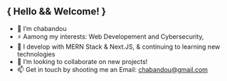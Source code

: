 ## { Hello && Welcome! }
- 👋 I’m chabandou
- ⚡ Aamong my interests: Web Developement and Cybersecurity,
- 🌱 I develop with MERN Stack & Next.JS, & continuing to learning new technologies
- 💞️ I’m looking to collaborate on new projects!
- 📫 Get in touch by shooting me an Email: chabandou@gmail.com

<!---
chabandou/chabandou is a ✨ special ✨ repository because its `README.md` (this file) appears on your GitHub profile.
You can click the Preview link to take a look at your changes.
--->
